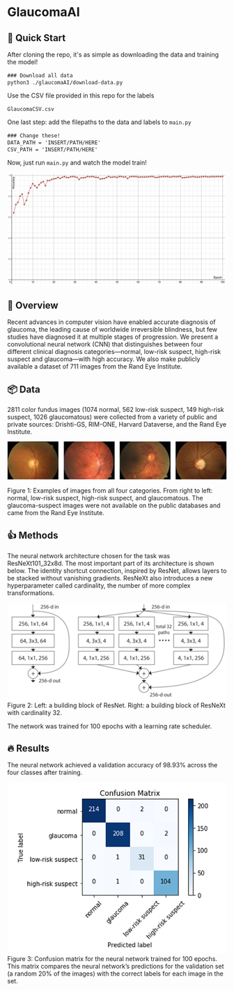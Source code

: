 # GlaucomaAI

## 🚀 Quick Start

After cloning the repo, it's as simple as downloading the data and training the model!

```
### Download all data
python3 ./glaucomaAI/download-data.py
```

Use the CSV file provided in this repo for the labels
```
GlaucomaCSV.csv
```

One last step: add the filepaths to the data and labels to ```main.py```
```
### Change these!
DATA_PATH = 'INSERT/PATH/HERE'
CSV_PATH = 'INSERT/PATH/HERE'
```

Now, just run ```main.py``` and watch the model train!

![](Accuracy.png)

## 👀 Overview
Recent advances in computer vision have enabled accurate diagnosis of glaucoma, the leading cause of worldwide irreversible blindness, but few studies have diagnosed it at multiple stages of progression. We present a convolutional neural network (CNN) that distinguishes between four different clinical diagnosis categories—normal, low-risk suspect, high-risk suspect and glaucoma—with high accuracy. We also make publicly available a dataset of 711 images from the Rand Eye Institute.

## 📦 Data
2811 color fundus images (1074 normal, 562 low-risk suspect, 149 high-risk suspect, 1026 glaucomatous) were collected from a variety of public and private sources: Drishti-GS, RIM-ONE, Harvard Dataverse, and the Rand Eye Institute.

![](ExampleImages.png)

Figure 1: Examples of images from all four categories. From right to left: normal, low-risk suspect, high-risk suspect, and glaucomatous. The glaucoma-suspect images were not available on the public databases and came from the Rand Eye Institute.

## 👍 Methods
The neural network architecture chosen for the task was ResNeXt101_32x8d. The most important part of its architecture is shown below. The identity shortcut connection, inspired by ResNet, allows layers to be stacked without vanishing gradients. ResNeXt also introduces a new hyperparameter called cardinality, the number of more complex transformations.

![](ResNeXt.png)
Figure 2: Left: a building block of ResNet. Right: a building block of ResNeXt with cardinality 32.

The network was trained for 100 epochs with a learning rate scheduler.

## 🔥 Results
The neural network achieved a validation accuracy of 98.93% across the four classes after training.

![](ConfusionMatrix.png)
Figure 3: Confusion matrix for the neural network trained for 100 epochs. This matrix compares the neural network’s predictions for the validation set (a random 20% of the images) with the correct labels for each image in the set.


